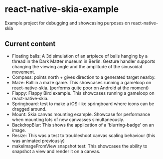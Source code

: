 # react-native-skia-example

Example project for debugging and showcasing purposes on react-native-skia

## Current content

- Floating balls: A 3d simulation of an artpiece of balls hanging by a thread in the Dark Matter museum in Berlin. Gesture handler supports changing the viewing angle and the amplitude of the sinusoidal movement.
- Compass: points north + gives direction to a generated target nearby.
- Maze: Ball in a maze game. This showcases running a gameloop on react-native-skia. (performs quite poor on Android at the moment)
- Flappy: Flappy Bird example. This showcases running a gameloop on react-native-skia.
- Springboard: test to make a iOS-like springboard where icons can be dragged around.
- Mount: Skia canvas mounting example. Showcase for performance when mounting lots of new canvasses simultaneously.
- BackdropBlur: This shows the application of a 'blurring-badge' on an image.
- Resize: This was a test to troubleshoot canvas scaling behaviour (this was animated previously)
- makeImageFromView snapshot test: This showcases the ability to snapshot a view and render it on a canvas.
